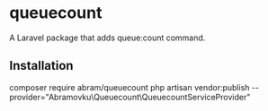 # queuecount
A Laravel package that adds queue:count command.

## Installation
composer require abram/queuecount
php artisan vendor:publish --provider="Abramovku\Queuecount\QueuecountServiceProvider"